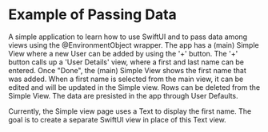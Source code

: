 # Example of Passing Data
A simple application to learn how to use SwiftUI and to pass data among views using the @EnvironmentObject wrapper. The app has a (main) Simple View where a new User can be added by using the '+' button. The '+' button calls up a 'User Details' view, where a first and last name can be entered. Once "Done", the (main) Simple View shows the first name that was added. When a first name is selected from the main view, it can be edited and will be updated in the Simple view. Rows can be deleted from the Simple View. The data are presisted in the app through User Defaults.

Currently, the Simple view page uses a Text to display the first name. The goal is to create a separate SwiftUI view in place of this Text view.

